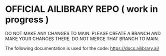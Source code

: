 # OFFICIAL AILIBRARY REPO \( work in progress \)

DO NOT MAKE ANY CHANGES TO MAIN. PLEASE CREATE A BRANCH AND MAKE YOUR CHANGES THERE. DO NOT MERGE THAT BRANCH TO MAIN.

The following documentation is used for the code: https://docs.ailibrary.ai/

